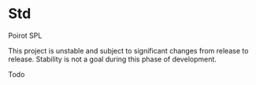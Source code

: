 # Std
Poirot SPL

This project is unstable and subject to significant changes from release to release. Stability is not a goal during this phase of development.

Todo
